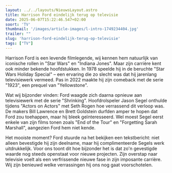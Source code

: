 ```yaml
---
layout: ../../layouts/NieuwsLayout.astro
title: Harrison Ford eindelijk terug op televisie
date: 2025-06-07T15:22:46.547+02:00
soort: 'TV'
thumbnail: '/images/article-images/l-intro-1749234404.jpg'
trailer: ""
slug: 'harrison-ford-eindelijk-terug-op-televisie'
tags: ["TV"]
---
```


Harrison Ford is een levende filmlegende, wij kennen hem natuurlijk van
iconische rollen in "Star Wars" en "Indiana Jones". Maar zijn carrière kent ook
minder bekende hoofdstukken. In 1978 speelde hij in de beruchte "Star Wars
Holiday Special" – een ervaring die zo slecht was dat hij jarenlang
televisiewerk vermeed. Pas in 2022 maakte hij zijn comeback met de serie "1923",
een prequel van "Yellowstone".

Wat wij bijzonder vinden: Ford waagde zich daarna opnieuw aan televisiewerk met
de serie "Shrinking". Hoofdrolspeler Jason Segel onthulde tijdens "Actors on
Actors" met Seth Rogen hoe verrassend dit verloop was. De makers Bill Lawrence
en Brett Goldstein durfden amper te hopen dat Ford zou toehappen, maar hij bleek
geïnteresseerd. Wel moest Segel eerst enkele van zijn films tonen zoals "End of
the Tour" en "Forgetting Sarah Marshall", aangezien Ford hem niet kende.

Het mooiste moment? Ford stuurde na het bekijken een tekstbericht: niet alleen
bevestigde hij zijn deelname, maar hij complimenteerde Segels werk
uitdrukkelijk. Voor ons toont dit hoe bijzonder het is dat zo'n gevestigde
waarde nog steeds openstaat voor nieuwe projecten. Zijn overstap naar televisie
voelt als een verfrissende nieuwe fase in zijn imposante carrière. Wij zijn
benieuwd welke verrassingen hij ons nog gaat voorschotelen.
